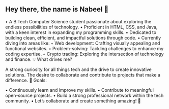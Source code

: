 ## Hey there, the name is Nabeel 👋
• A B.Tech Computer Science student passionate about exploring the endless possibilities of technology.
• Proficient in HTML, CSS, and Java, with a keen interest in expanding my programming skills.
• Dedicated to building clean, efficient, and impactful solutions through code.
• Currently diving into areas like:
   ◦ Web development: Crafting visually appealing and functional websites.
   ◦ Problem-solving: Tackling challenges to enhance my coding expertise.
   ◦ Crypto trading: Exploring the intersection of technology and finance.
💡 What drives me?

A strong curiosity for all things tech and the drive to create innovative solutions.
The desire to collaborate and contribute to projects that make a difference.
🌱 Goals:

• Continuously learn and improve my skills.
• Contribute to meaningful open-source projects.
• Build a strong professional network within the tech community.
• Let’s collaborate and create something amazing! 🚀

